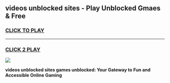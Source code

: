 
## videos unblocked sites - Play Unblocked Gmaes & Free
<h3>
<a href="https://news.freeplayer.one?title=videos_unblocked_sites&ref=23F">CLICK TO PLAY</a></h3>
<hr>

<h3>
<a href="https://news.freeplayer.one?title=videos_unblocked_sites&ref=23F">CLICK 2 PLAY</a>
  
</h3>

<a href="https://news.freeplayer.one?title=videos_unblocked_sites&ref=23F/"><img src="https://clearcache.store/games.png"></a>


**videos unblocked sites games unblocked: Your Gateway to Fun and Accessible Online Gaming**
